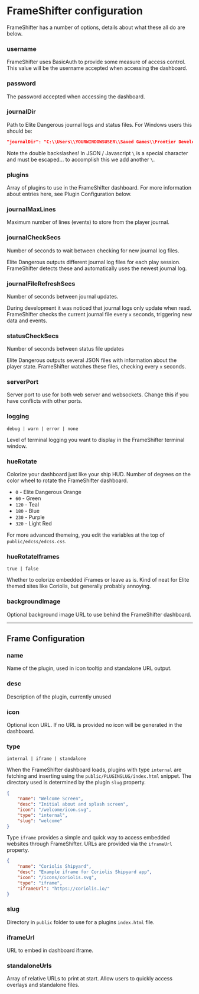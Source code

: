 # FrameShifter configuration

FrameShifter has a number of options, details about what these all do are below.

### username

FrameShifter uses BasicAuth to provide some measure of access control. This value will be the username accepted when accessing the dashboard.

### password

The password accepted when accessing the dashboard.

### journalDir

Path to Elite Dangerous journal logs and status files.
For Windows users this should be:

```json
"journalDir": "C:\\Users\\YOURWINDOWSUSER\\Saved Games\\Frontier Developments\\Elite Dangerous",
```

Note the double backslashes! In JSON / Javascript `\` is a special character and must be escaped... to accomplish this we add another `\`.

### plugins

Array of plugins to use in the FrameShifter dashboard. For more information about entries here, see Plugin Configuration below.

### journalMaxLines

Maximum number of lines (events) to store from the player journal. 

### journalCheckSecs

Number of seconds to wait between checking for new journal log files. 

Elite Dangerous outputs different journal log files for each play session. FrameShifter detects these and automatically uses the newest journal log.

### journalFileRefreshSecs

Number of seconds between journal updates.

During development it was noticed that journal logs only update when read. FrameShifter checks the current journal file every `x` seconds, triggering new data and events.

### statusCheckSecs

Number of seconds between status file updates

Elite Dangerous outputs several JSON files with information about the player state.  FrameShifter watches these files, checking every `x` seconds.

### serverPort

Server port to use for both web server and websockets.
Change this if you have conflicts with other ports.

### logging

`debug | warn | error | none`

Level of terminal logging you want to display in the FrameShifter terminal window.

### hueRotate

Colorize your dashboard just like your ship HUD. Number of degrees on the color wheel to rotate the FrameShifter dashboard.

- `0` - Elite Dangerous Orange
- `60` - Green
- `120` - Teal
- `180` - Blue
- `230` - Purple
- `320` - Light Red

For more advanced themeing, you edit the variables at the top of `public/edcss/edcss.css`.

### hueRotateIframes

`true | false`

Whether to colorize embedded iFrames or leave as is. Kind of neat for Elite themed sites like Coriolis, but generally probably annoying.

### backgroundImage

Optional background image URL to use behind the FrameShifter dashboard.

---

## Frame Configuration

### name
Name of the plugin, used in icon tooltip and standalone URL output.

### desc
Description of the plugin, currently unused

### icon
Optional icon URL. If no URL is provided no icon will be generated in the dashboard.

### type
`internal | iframe | standalone`

When the FrameShifter dashboard loads, plugins with type `internal` are fetching and inserting using the `public/PLUGINSLUG/index.html` snippet. The directory used is determined by the plugin `slug` property.

```json
{
    "name": "Welcome Screen",
    "desc": "Initial about and splash screen",
    "icon": "/welcome/icon.svg",
    "type": "internal",
    "slug": "welcome"
}
```

Type `iframe` provides a simple and quick way to access embedded websites through FrameShifter. URLs are provided via the `iframeUrl` property.

```json
{
    "name": "Coriolis Shipyard",
    "desc": "Example iframe for Coriolis Shipyard app",
    "icon": "/icons/coriolis.svg",
    "type": "iframe",
    "iframeUrl": "https://coriolis.io/"
}
```

### slug

Directory in `public` folder to use for a plugins `index.html` file.

### iframeUrl

URL to embed in dashboard iframe.

### standaloneUrls

Array of relative URLs to print at start. Allow users to quickly access overlays and standalone files.
